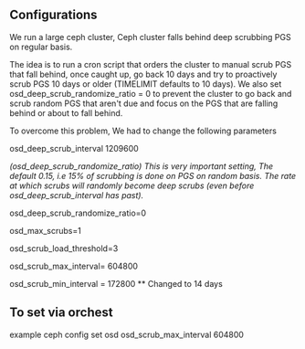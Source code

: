 ## Configurations
We run a large ceph cluster, Ceph cluster falls behind deep scrubbing PGS on regular basis.

The idea is to run a cron script that orders the cluster to manual scrub PGS that fall behind, once caught up, go back 10 days and try to proactively scrub PGS 10 days or older (TIMELIMIT defaults to 10 days). We also set osd_deep_scrub_randomize_ratio = 0 to prevent the cluster to go back and scrub random PGS that aren't due and focus on the PGS that are falling behind or about to fall behind.

To overcome this problem, We had to change the following parameters

osd_deep_scrub_interval 1209600

_(osd_deep_scrub_randomize_ratio) This is very important setting, The default 0.15, i.e 15% of scrubbing is done on PGS on random basis. The rate at which scrubs will randomly become deep scrubs (even before osd_deep_scrub_interval has past)._

osd_deep_scrub_randomize_ratio=0

osd_max_scrubs=1

osd_scrub_load_threshold=3

osd_scrub_max_interval= 604800

osd_scrub_min_interval =  172800 ** Changed to 14 days

## To set via orchest
example
ceph config set osd osd_scrub_max_interval 604800




